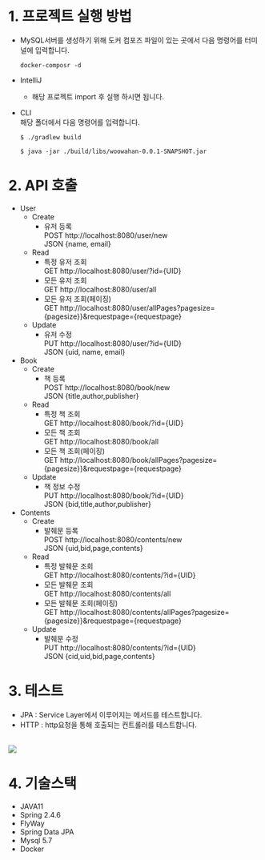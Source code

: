 # 1. 프로젝트 실행 방법
- MySQL서버를 생성하기 위해 도커 컴포즈 파일이 있는 곳에서 다음  명령어를 터미널에 입력합니다.
  ```
  docker-composr -d
  ```

- IntelliJ<br>  
  - 해당 프로젝트 import 후 실행 하시면 됩니다.


- CLI</br>
  해당 폴더에서 다음 명령어를 입력합니다.
  ```
  $ ./gradlew build
  ```
  ```
  $ java -jar ./build/libs/woowahan-0.0.1-SNAPSHOT.jar
  ```
# 2. API 호출<br>
- User
  - Create  
      - 유저 등록<br>
        POST http://localhost:8080/user/new <br>
        JSON {name, email}
  - Read  
      - 특정 유저 조회<br>
      GET http://localhost:8080/user/?id={UID}
      - 모든 유저 조회<br>
        GET http://localhost:8080/user/all
      - 모든 유저 조회(페이징)<br>
        GET http://localhost:8080/user/allPages?pagesize={pagesize}}&requestpage={requestpage}
  - Update 
      - 유저 수정<br>
        PUT http://localhost:8080/user/?id={UID} <br>
        JSON {uid, name, email}
- Book
  - Create
    - 책 등록<br>
      POST http://localhost:8080/book/new <br>
      JSON {title,author,publisher}
  - Read
    - 특정 책 조회<br>
      GET http://localhost:8080/book/?id={UID}
    - 모든 책 조회<br>
      GET http://localhost:8080/book/all
    - 모든 책 조회(페이징)<br>
      GET http://localhost:8080/book/allPages?pagesize={pagesize}}&requestpage={requestpage}
  - Update
    - 책 정보 수정<br>
      PUT http://localhost:8080/book/?id={UID} <br>
      JSON {bid,title,author,publisher}
- Contents
  - Create
    - 발췌문 등록 <br>
      POST http://localhost:8080/contents/new <br>
      JSON {uid,bid,page,contents}
  - Read
    - 특정 발췌문 조회<br>GET http://localhost:8080/contents/?id={UID}
    - 모든 발췌문 조회
      <br>GET http://localhost:8080/contents/all
    - 모든 발췌문 조회(페이징)<br>GET http://localhost:8080/contents/allPages?pagesize={pagesize}}&requestpage={requestpage}
  - Update
    - 발췌문 수정<br>
      PUT http://localhost:8080/contents/?id={UID} <br>
      JSON {cid,uid,bid,page,contents}


# 3. 테스트<br>
- JPA : Service Layer에서 이루어지는 메서드를 테스트합니다.
- HTTP : http요청을 통해 호출되는 컨트롤러를 테스트합니다. 
<br>
  <img src="https://www.notion.so/image/https%3A%2F%2Fs3-us-west-2.amazonaws.com%2Fsecure.notion-static.com%2F8def6b55-848a-425e-adf0-e7f54db0cc98%2FUntitled.png?table=block&id=4668ff2d-ebbd-454c-9f15-b9dc0db77bfe&width=2980&userId=14ad980b-ed44-4307-8ea9-6d98b0f9e4fd&cache=v2">

# 4. 기술스택<br>
  - JAVA11
  - Spring 2.4.6
  - FlyWay
  - Spring Data JPA
  - Mysql 5.7
  - Docker
